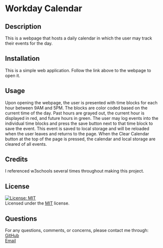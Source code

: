 
  # Workday Calendar     
         
  ## Description    
  This is a webpage that hosts a daily calendar in which the user may track their events for the day.    
      
  ## Installation    
  This is a simple web application. Follow the link above to the webpage to open it.    
      
  ## Usage    
  Upon opening the webpage, the user is presented with time blocks for each hour between 9AM and 5PM. The blocks are color coded based on the current time of the day. Past hours are grayed out, the current hour is displayed in red, and future hours in green. The user may log events into the individual time blocks and press the save button next to that time block to save the event. This event is saved to local storage and will be reloaded when the user leaves and returns to the page. When the Clear Calendar button at the top of the page is pressed, the calendar and local storage are cleared of all events.   
      
  ## Credits   
  I referenced w3schools several times throughout making this project.    
           
  ## License    
  [![License: MIT](https://img.shields.io/badge/License-MIT-yellow.svg)](https://opensource.org/licenses/MIT)   
  Licensed under the [MIT](https://opensource.org/licenses/MIT) license.    
     
  ## Questions   
  For any questions, comments, or concerns, please contact me through:   
  [GitHub](http://www.github.com/kylemoely)  
  [Email](mailto:kylemoely@gmail.com)
